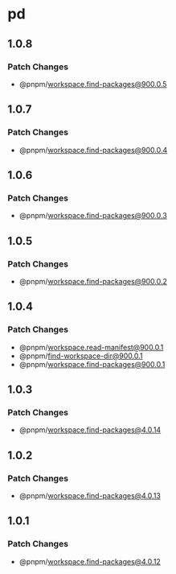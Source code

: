 # pd

## 1.0.8

### Patch Changes

- @pnpm/workspace.find-packages@900.0.5

## 1.0.7

### Patch Changes

- @pnpm/workspace.find-packages@900.0.4

## 1.0.6

### Patch Changes

- @pnpm/workspace.find-packages@900.0.3

## 1.0.5

### Patch Changes

- @pnpm/workspace.find-packages@900.0.2

## 1.0.4

### Patch Changes

- @pnpm/workspace.read-manifest@900.0.1
- @pnpm/find-workspace-dir@900.0.1
- @pnpm/workspace.find-packages@900.0.1

## 1.0.3

### Patch Changes

- @pnpm/workspace.find-packages@4.0.14

## 1.0.2

### Patch Changes

- @pnpm/workspace.find-packages@4.0.13

## 1.0.1

### Patch Changes

- @pnpm/workspace.find-packages@4.0.12
